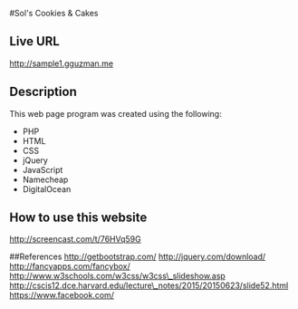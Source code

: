 #Sol's Cookies & Cakes

## Live URL
<http://sample1.gguzman.me>

## Description
This web page program was created using the following:
- PHP
- HTML
- CSS
- jQuery
- JavaScript
- Namecheap
- DigitalOcean

## How to use this website
<http://screencast.com/t/76HVq59G>

##References
<http://getbootstrap.com/>
<http://jquery.com/download/>
<http://fancyapps.com/fancybox/>
<http://www.w3schools.com/w3css/w3css\_slideshow.asp>
<http://cscis12.dce.harvard.edu/lecture\_notes/2015/20150623/slide52.html>
<https://www.facebook.com/>
